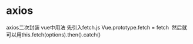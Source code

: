 # axios
axios二次封装
vue中用法 先引入fetch.js Vue.prototype.fetch = fetch  然后就可以用this.fetch(options).then().catch()  
